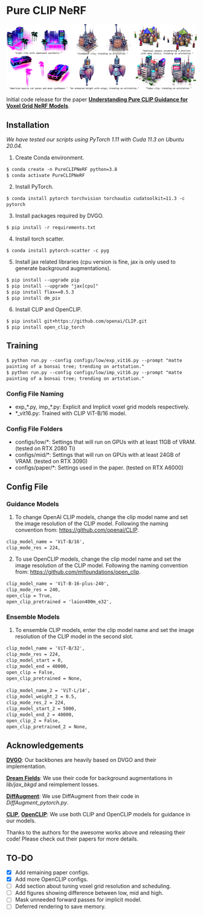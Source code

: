# Pure CLIP NeRF

<img src="./figures/teaser/Fig-Teaser.png">

Initial code release for the paper [**Understanding Pure CLIP Guidance for Voxel Grid NeRF Models**](https://arxiv.org/abs/2209.15172).

## Installation

*We have tested our scripts using PyTorch 1.11 with Cuda 11.3 on Ubuntu 20.04.*

1. Create Conda environment.
```
$ conda create -n PureCLIPNeRF python=3.8
$ conda activate PureCLIPNeRF
```
2. Install PyTorch.
```
$ conda install pytorch torchvision torchaudio cudatoolkit=11.3 -c pytorch
```
3. Install packages required by DVGO.
```
$ pip install -r requirements.txt
```
4. Install torch scatter.
```
$ conda install pytorch-scatter -c pyg
```
5. Install jax related libraries (cpu version is fine, jax is only used to generate background augmentations).
```
$ pip install --upgrade pip
$ pip install --upgrade "jax[cpu]"
$ pip install flax==0.5.3
$ pip install dm_pix
```
6. Install CLIP and OpenCLIP.
```
$ pip install git+https://github.com/openai/CLIP.git
$ pip install open_clip_torch
```

## Training
```
$ python run.py --config configs/low/exp_vit16.py --prompt "matte painting of a bonsai tree; trending on artstation."
$ python run.py --config configs/low/imp_vit16.py --prompt "matte painting of a bonsai tree; trending on artstation."
```
### Config File Naming
* exp_\*.py, imp_\*.py: Explicit and Implicit voxel grid models respectively.
* \*_vit16.py: Trained with CLIP ViT-B/16 model.

### Config File Folders
* configs/low/\*: Settings that will run on GPUs with at least 11GB of VRAM. (tested on RTX 2080 Ti)
* configs/mid/\*: Settings that will run on GPUs with at least 24GB of VRAM. (tested on RTX 3090)
* configs/paper/\*: Settings used in the paper. (tested on RTX A6000)

## Config File
### Guidance Models
1. To change OpenAI CLIP models, change the clip model name and set the image resolution of the CLIP model. Following the naming convention from: https://github.com/openai/CLIP.
```
clip_model_name = 'ViT-B/16',
clip_mode_res = 224,
```
2. To use OpenCLIP models, change the clip model name and set the image resolution of the CLIP model. Following the naming convention from: https://github.com/mlfoundations/open_clip. 
```
clip_model_name = 'ViT-B-16-plus-240',
clip_mode_res = 240,
open_clip = True,
open_clip_pretrained = 'laion400m_e32',
```
### Ensemble Models
1. To ensemble CLIP models, enter the clip model name and set the image resolution of the CLIP model in the second slot.
```
clip_model_name = 'ViT-B/32',
clip_mode_res = 224,
clip_model_start = 0,
clip_model_end = 40000,
open_clip = False,
open_clip_pretrained = None,

clip_model_name_2 = 'ViT-L/14',
clip_model_weight_2 = 0.5,
clip_mode_res_2 = 224,
clip_model_start_2 = 5000,
clip_model_end_2 = 40000,
open_clip_2 = False,
open_clip_pretrained_2 = None,
```

## Acknowledgements
[**DVGO**](https://github.com/sunset1995/DirectVoxGO): Our backbones are heavily based on DVGO and their implementation.

[**Dream Fields**](https://github.com/google-research/google-research/tree/master/dreamfields): We use their code for background augmentations in *lib/jax_bkgd* and reimplement losses.

[**DiffAugment**](https://github.com/mit-han-lab/data-efficient-gans): We use DiffAugment from their code in *DiffAugment_pytorch.py*.

[**CLIP**](https://github.com/openai/CLIP), [**OpenCLIP**](https://github.com/mlfoundations/open_clip): We use both CLIP and OpenCLIP models for guidance in our models.

Thanks to the authors for the awesome works above and releasing their code! Please check out their papers for more details.

## TO-DO
- [X] Add remaining paper configs.
- [X] Add more OpenCLIP configs.
- [ ] Add section about tuning voxel grid resolution and scheduling.
- [ ] Add figures showing difference between low, mid and high.
- [ ] Mask unneeded forward passes for implicit model.
- [ ] Deferred rendering to save memory.
